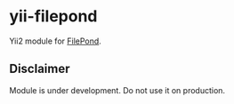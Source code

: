 # yii-filepond
Yii2 module for [FilePond](https://pqina.nl/filepond/).

## Disclaimer

Module is under development. Do not use it on production.
